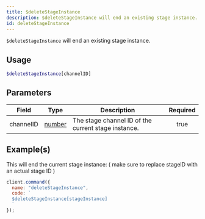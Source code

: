 ```yaml
---
title: $deleteStageInstance
description: $deleteStageInstance will end an existing stage instance.
id: deleteStageInstance
---
```


`$deleteStageInstance` will end an existing stage instance.

## Usage

```php
$deleteStageInstance[channelID]
```

## Parameters

| Field     | Type                                                                                              | Description                                         | Required |
| --------- | ------------------------------------------------------------------------------------------------- | --------------------------------------------------- | :------: |
| channelID | [number](https://developer.mozilla.org/en-US/docs/Web/JavaScript/Reference/Global_Objects/Number) | The stage channel ID of the current stage instance. |   true   |

## Example(s)

This will end the current stage instance: ( make sure to replace stageID with an actual stage ID )

```javascript
client.command({
  name: "deleteStageInstance",
  code: `
  $deleteStageInstance[stageInstance]
  `
});
```
